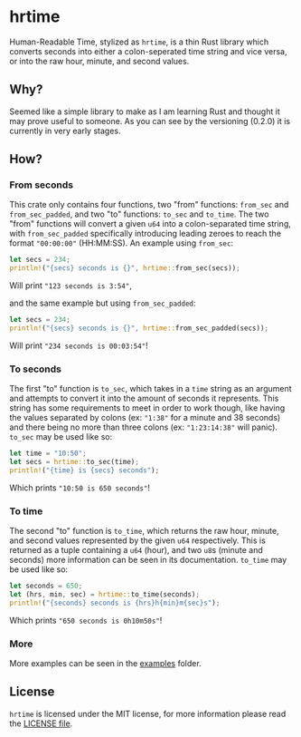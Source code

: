 # hrtime
Human-Readable Time, stylized as `hrtime`, is a thin Rust library which
converts seconds into either a colon-seperated time string and vice versa,
or into the raw hour, minute, and second values.

## Why?
Seemed like a simple library to make as I am learning Rust and thought it
may prove useful to someone. As you can see by the versioning (0.2.0) it
is currently in very early stages.

## How?

### From seconds
This crate only contains four functions, two "from" functions: `from_sec`
and `from_sec_padded`, and two "to" functions: `to_sec` and `to_time`.
The two "from" functions will convert a given `u64` into a colon-separated
time string, with `from_sec_padded` specifically introducing leading
zeroes to reach the format `"00:00:00"` (HH:MM:SS). An example using
`from_sec`:
```rust
let secs = 234;
println!("{secs} seconds is {}", hrtime::from_sec(secs));
```
Will print `"123 seconds is 3:54"`,

and the same example but using `from_sec_padded`:
```rust
let secs = 234;
println!("{secs} seconds is {}", hrtime::from_sec_padded(secs));
```
Will print `"234 seconds is 00:03:54"`!

### To seconds
The first "to" function is `to_sec`, which takes in a `time` string as an
argument and attempts to convert it into the amount of seconds it
represents. This string has some requirements to meet in order to work
though, like having the values separated by colons (ex: `"1:38"` for a
minute and 38 seconds) and there being no more than three colons (ex:
`"1:23:14:38"` will panic). `to_sec` may be used like so:
```rust
let time = "10:50";
let secs = hrtime::to_sec(time);
println!("{time} is {secs} seconds");
```
Which prints `"10:50 is 650 seconds"`!

### To time
The second "to" function is `to_time`, which returns the raw hour, minute,
and second values represented by the given `u64` respectively. This is
returned as a tuple containing a `u64` (hour), and two `u8`s (minute and
seconds) more information can be seen in its documentation. `to_time` may
be used like so:
```rust
let seconds = 650;
let (hrs, min, sec) = hrtime::to_time(seconds);
println!("{seconds} seconds is {hrs}h{min}m{sec}s");
```
Which prints `"650 seconds is 0h10m50s"`!

### More
More examples can be seen in the
[examples](https://github.com/marcelohdez/hrtime/tree/master/examples)
folder.

## License
`hrtime` is licensed under the MIT license, for more information please
read the
[LICENSE file](https://github.com/marcelohdez/hrtime/blob/master/LICENSE).
